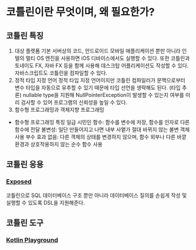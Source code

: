 # 코틀린이란 무엇이며, 왜 필요한가?

## 코틀린 특징
1. 대상 플랫폼
   기본 서버상의 코드, 안드로이드 모바일 애플리케이션 뿐만 아니라 인텔의 멀티 OS 엔진을 사용하면 iOS 디바이스에서도 실행할 수 있다.
   또한 코틀린과 토네이도 FX, 자바 FX 등을 함께 사용해 데스크탑 어플리케이션도 작성할 수 있다.
   자바스크립트도 코틀린을 컴파일할 수 있다.
2. 정적 타입 지정 언어
   정적 타입 지정 언어이지만 코틀린 컴파일러가 문맥으로부터 변수 타입을 자동으로 유추할 수 있기 때문에 타입 선언을 생략해도 된다. (타입 추론)
   nullable type을 지원해 NullPointerException이 발생할 수 있는지 여부를 미리 검사할 수 있어 프로그램의 신뢰성을 높일 수 있다.
3. 함수형 프로그래밍과 객체지향 프로그래밍
  * 함수형 프로그래밍 특징
    일급 시민인 함수: 함수를 변수에 저장, 함수를 인자로 다른 함수에 전달
    불변성: 일단 만들어지고 나면 내부 사앹가 절대 바뀌지 않는 불변 객체 사용
    부수 효과 없음: 다른 객체의 상태를 변경하지 않으며, 함수 외부나 다른 바깥 환경과 상호작용하지 않는 순수 함수 사용

## 코틀린 응용
### [Exposed](https://github.com/JetBrains/Exposed)
코틀린으로 SQL 데이터베이스 구조 뿐만 아니라 데이터베이스 질의를 손쉽게 작성 및 실행할 수 있도록 DSL을 지원해준다.

## 코틀린 도구
### [Kotlin Playground](http://play.kotlinlang.org/)
     
